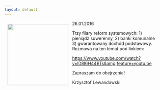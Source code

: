 ```yaml
---
layout: default
---
```

<img src="{{site.baseurl}}\articles\pictures\465.grab.jpg" align="left" style="margin: 10px 10px" width="200"><!--227--><p>
26.01.2016</p><p>Trzy filary reform systemowych: 1) pieniądz suwerenny, 2) banki komunalne 3) gwarantowany dochód podstawowy. Rozmowa na ten temat pod linkiem:</p><p></p><p><a href="https://www.youtube.com/watch?v=lD8I6H44BTs&amp;feature=youtu.be" title="3 filary reform" target="">https://www.youtube.com/watch?v=lD8I6H44BTs&amp;feature=youtu.be</a></p><p></p><p>Zapraszam do obejrzenia!</p><p>Krzysztof Lewandowski</p>